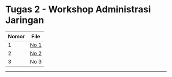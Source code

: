 # Tugas 2 - Workshop Administrasi Jaringan

| Nomor | File                                    |
|-------|-----------------------------------------|
| 1     | [No 1](1.md)                            |
| 2     | [No 2](https://waj-slides.vercel.app/)                            |
| 3     | [No 3](3.md)                            |

---